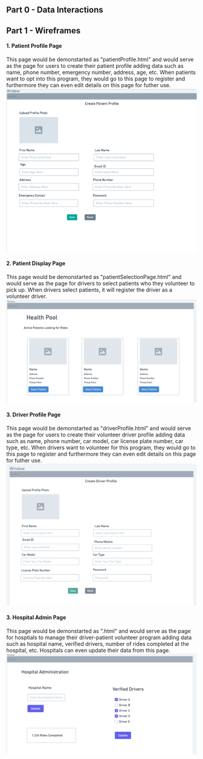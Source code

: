 ## Part 0 - Data Interactions

## Part 1 - Wireframes

#### 1. Patient Profile Page 

This page would be demonstarted as "patientProfile.html" and would serve as the page for users to create their patient profile adding data such as name, phone number, emergency number, address, age, etc. When patients want to opt into this program, they would go to this page to register and furthermore they can even edit details on this page for futher use.
![Patient Profile](images/wireframe1.png)

#### 2. Patient Display Page

This page would be demonstarted as "patientSelectionPage.html" and would serve as the page for drivers to select patients who they volunteer to pick up. When drivers select patients, it will register the driver as a volunteer driver.
![Active Patient Profiles](images/wireframe2.png)

#### 3. Driver Profile Page 

This page would be demonstarted as "driverProfile.html" and would serve as the page for users to create their volunteer driver profile adding data such as name, phone number, car model, car license plate number, car type, etc. When drivers want to volunteer for this program, they would go to this page to register and furthermore they can even edit details on this page for futher use.
![Driver Profile](images/wireframe3.png)

#### 3. Hospital Admin Page 

This page would be demonstarted as ".html" and would serve as the page for hosptials to manage their driver-patient volunteer program adding data such as hospital name, verified drivers, number of rides completed at the hospital, etc. Hospitals can even update their data from this page.
![Hospital Admin Profile](images/wireframe4.png)

